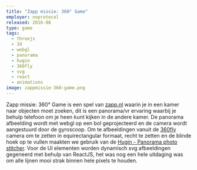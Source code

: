 ```yaml
---
title: "Zapp missie: 360° Game"
employer: noprotocol
released: 2016-08
type: game
tags:
  - threejs
  - 3d
  - webgl
  - panorama
  - hugin
  - 360fly
  - svg
  - react
  - animations
image: zappmissie-360-game.png
---
```


Zapp missie: 360° Game is een spel van [zapp.nl](http://zapp.nl) waarin je in een kamer naar objecten moet zoeken, dit is een panorama/vr ervaring waarbij je behulp telefoon om je heen kunt kijken in de andere kamer. De panorama afbeelding wordt met webgl op een bol geprojecteerd en de camera wordt aangestuurd door de gyroscoop.
Om te afbeeldingen vanuit de [360fly](https://360fly.com/) camera om te zetten in equirectangular formaat, recht te zetten en de blinde hoek op te vullen maakten we gebruik van de [Hugin - Panorama photo stitcher](http://hugin.sourceforge.net/).
Voor de UI elementen worden dynamisch svg afbeeldingen gegeneerd met behulp van ReactJS, het was nog een hele uitdaging was om alle lijnen mooi strak binnen hele pixels te houden.
